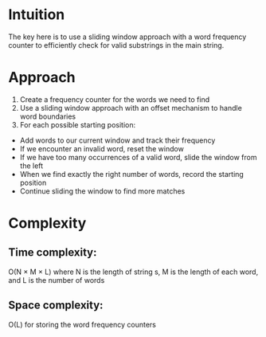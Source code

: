 # Intuition
The key here is to use a sliding window approach with a word frequency counter to efficiently check for valid substrings in the main string.

# Approach
1. Create a frequency counter for the words we need to find
2. Use a sliding window approach with an offset mechanism to handle word boundaries
3. For each possible starting position:
* Add words to our current window and track their frequency
* If we encounter an invalid word, reset the window
* If we have too many occurrences of a valid word, slide the window from the left
* When we find exactly the right number of words, record the starting position
* Continue sliding the window to find more matches
# Complexity
## Time complexity:
O(N × M × L) where N is the length of string s, M is the length of each word, and L is the number of words
## Space complexity:
O(L) for storing the word frequency counters
